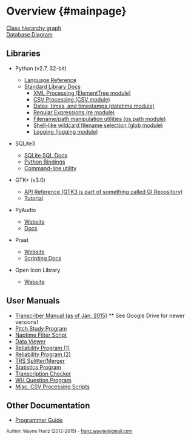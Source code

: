 Overview {#mainpage}
======================

<a href="inherits.html">Class hierarchy graph</a><br>
<a href="../images/db.png" target="_blank">Database Diagram</a>

Libraries
---------------------
* Python (v2.7, 32-bit)
  * <a href="http://docs.python.org/2/reference/index.html" target="_blank">Language Reference</a>
  * <a href="http://docs.python.org/2/library/index.html" target="_blank">Standard Library Docs</a>
    * <a href="http://docs.python.org/2/library/xml.etree.elementtree.html" target="_blank">XML Processing (ElementTree module)</a>
    * <a href="http://docs.python.org/2/library/csv.html" target="_blank">CSV Processing (CSV module)</a>
    * <a href="http://docs.python.org/2/library/datetime.html" target="_blank">Dates, times, and timestamps (datetime module)</a>
    * <a href="http://docs.python.org/2/library/re.html" target="_blank">Regular Expressions (re module)</a>
    * <a href="http://docs.python.org/2/library/os.path.html#module-os.path" target="_blank">Filename/path manipulation utilities (os.path module)</a>
    * <a href="http://docs.python.org/2/library/glob.html" target="_blank">Shell-like wildcard filename selection (glob module)</a>
    * <a href="http://docs.python.org/2/library/logging.html" target="_blank">Logging (logging module)</a>
    
* SQLite3
  * <a href="http://www.sqlite.org/lang.html" target="_blank">SQLite SQL Docs</a>
  * <a href="http://docs.python.org/2/library/sqlite3.html" target="_blank">Python Bindings</a>
  * <a href="http://www.sqlite.org/sqlite.html" target="_blank">Command-line utility</a>
* GTK+ (v3.0)
  * <a href="http://lazka.github.io/pgi-docs/" target="_blank">API Reference (GTK3 is part of something called GI Repository)</a>
  * <a href="https://python-gtk-3-tutorial.readthedocs.org/en/latest/" target="_blank">Tutorial</a>
* PyAudio
  * <a href="http://people.csail.mit.edu/hubert/pyaudio/" target="_blank">Website</a>
  * <a href="http://people.csail.mit.edu/hubert/pyaudio/docs/" target="_blank">Docs</a>
* Praat
  * <a href="http://www.fon.hum.uva.nl/praat/" target="_blank">Website</a>
  * <a href="http://www.fon.hum.uva.nl/praat/manual/Scripting.html" target="_blank">Scripting Docs</a>

* Open Icon Library
  * <a href="http://openiconlibrary.sourceforge.net/" target="_blank">Website</a>

User Manuals
------------
* <a href="../../manuals/TranscriberManual2_1.pdf" target="_blank">Transcriber Manual (as of Jan. 2015)</a>
** See Google Drive for newer versions!
* <a href="../../manuals/PitchStudyApplication.pdf" target="_blank">Pitch Study Program</a>
* <a href="../../manuals/NaptimeFilterApplication.pdf" target="_blank">Naptime Filter Script</a>
* <a href="../../manuals/DataViewerApplication.pdf" target="_blank">Data Viewer</a>
* <a href="../../manuals/ReliabilityApplication.pdf" target="_blank">Reliability Program (1)</a>
* <a href="../../manuals/ReliabilityApplication2.pdf" target="_blank">Reliability Program (2)</a>
* <a href="../../manuals/SplitterApplication.pdf" target="_blank">TRS Splitter/Merger</a>
* <a href="../../manuals/StatisticsApplication.pdf" target="_blank">Statistics Program</a>
* <a href="../../manuals/TranscriptionVerifierApplication.pdf" target="_blank">Transcription Checker</a>
* <a href="../../manuals/WHFreqApplication.pdf" target="_blank">WH Question Program</a>
* <a href="../../manuals/CSVProcessingScripts.pdf" target="_blank">Misc. CSV Processing Scripts</a>

Other Documentation
-------------------
* <a href="../../manuals/ProgrammerGuide.pdf" target="_blank">Programmer Guide</a>

<sub>Author: Wayne Franz (2012-2015) - franz.wayne@gmail.com</sub>
